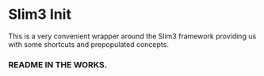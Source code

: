 # Slim3 Init

This is a very convenient wrapper around the Slim3 framework providing us with some shortcuts and prepopulated concepts.

### README IN THE WORKS.